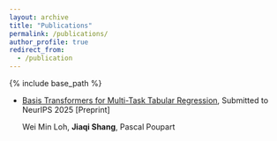 ```yaml
---
layout: archive
title: "Publications"
permalink: /publications/
author_profile: true
redirect_from:
  - /publication
---
```


{% include base_path %}

* [Basis Transformers for Multi-Task Tabular Regression](https://www.arxiv.org/abs/2506.06926), Submitted to NeurIPS 2025 [Preprint]

  Wei Min Loh, **Jiaqi Shang**, Pascal Poupart